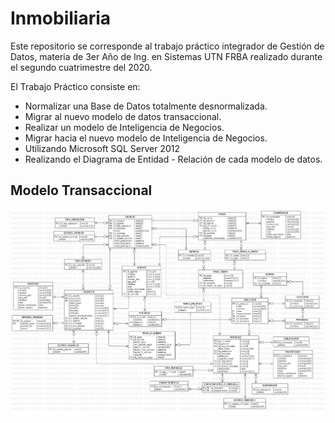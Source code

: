 # Inmobiliaria
Este repositorio se corresponde al trabajo práctico integrador de Gestión de Datos, materia de 3er Año de Ing. en Sistemas UTN FRBA realizado durante el segundo cuatrimestre del 2020.

El Trabajo Práctico consiste en:

* Normalizar una Base de Datos totalmente desnormalizada.
* Migrar al nuevo modelo de datos transaccional.
* Realizar un modelo de Inteligencia de Negocios.
* Migrar hacia el nuevo modelo de Inteligencia de Negocios.
* Utilizando Microsoft SQL Server 2012
* Realizando el Diagrama de Entidad - Relación de cada modelo de datos.

## Modelo Transaccional

![modelo_transaccional](https://github.com/NKennedy31/UTN-GDD-BBDD-Inmobiliaria/blob/main/DER/DER%20FINAL.jpg)
